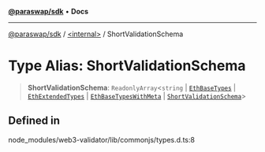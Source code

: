 [**@paraswap/sdk**](../../README.md) • **Docs**

***

[@paraswap/sdk](../../globals.md) / [\<internal\>](../README.md) / ShortValidationSchema

# Type Alias: ShortValidationSchema

> **ShortValidationSchema**: `ReadonlyArray`\<`string` \| [`EthBaseTypes`](EthBaseTypes.md) \| [`EthExtendedTypes`](EthExtendedTypes.md) \| [`EthBaseTypesWithMeta`](EthBaseTypesWithMeta.md) \| [`ShortValidationSchema`](ShortValidationSchema.md)\>

## Defined in

node\_modules/web3-validator/lib/commonjs/types.d.ts:8
